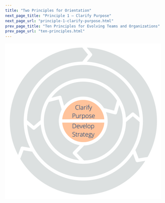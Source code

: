 ```yaml
---
title: "Two Principles for Orientation"
next_page_title: "Principle 1 – Clarify Purpose"
next_page_url: "principle-1-clarify-purpose.html"
prev_page_title: "Ten Principles for Evolving Teams and Organizations"
prev_page_url: "ten-principles.html"
---
```




![Two Principles for Orientation: Clarify Purpose – Develop Strategy](img/csf/csf-light-orientation.png)

